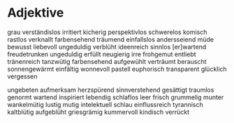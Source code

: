 # Adjektive #

grau
verständislos
irritiert
kicherig
perspektivlos
schwerelos
komisch
rastlos
verknallt
farbensehend
träumend
einfallslos
andersseiend
müde
bewusst
liebevoll
ungeduldig
verblüht
ideenreich
sinnlos
[er]wartend
freudetrunken
ungeduldig
erfüllt
neugierig
irre
frohgemut
entliebt
tränenreich
tanzwütig
farbensehend
aufgewühlt
verträumt
berauscht
sonnengewärmt
einfältig
wonnevoll
pastell
euphorisch
transparent
glücklich
vergessen

ungebeten
aufmerksam
herzspürend
sinnverstehend
gesättigt
traumlos
genormt
wartend
inspiriert
lebendig
schlaflos
leer
frisch
grummelig
munter
wankelmütig
lustig
mutig
intelektuell
schlau
einflussreich
tyrannisch
kaltblütig
aufgeblüht
griesgrämig
kummervoll
kindisch
verrückt
